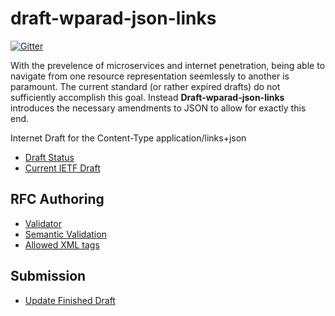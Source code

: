 # draft-wparad-json-links
[![Gitter](https://badges.gitter.im/wparad/draft-wparad-json-links.svg)](https://gitter.im/wparad/draft-wparad-json-links?utm_source=badge&utm_medium=badge&utm_campaign=pr-badge&utm_content=badge)

With the prevelence of microservices and internet penetration, being able to navigate from one resource representation seemlessly to another is paramount.  The current standard (or rather expired drafts) do not sufficiently accomplish this goal.  Instead **Draft-wparad-json-links** introduces the necessary amendments to JSON to allow for exactly this end.

Internet Draft for the Content-Type application/links+json
* [Draft Status](https://datatracker.ietf.org/doc/draft-wparad-json-links/)
* [Current IETF Draft](https://www.ietf.org/id/draft-wparad-json-links-00.txt)

## RFC Authoring
* [Validator](https://xml2rfc.tools.ietf.org/)
* [Semantic Validation](https://tools.ietf.org/tools/idnits/)
* [Allowed XML tags](https://tools.ietf.org/html/rfc7991)

## Submission
* [Update Finished Draft](https://datatracker.ietf.org/submit/)
